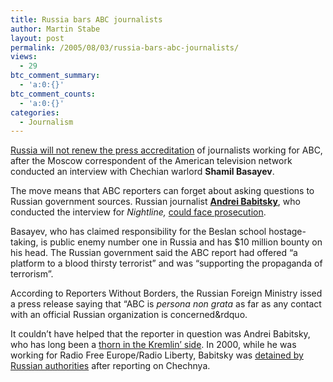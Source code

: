 ```yaml
---
title: Russia bars ABC journalists
author: Martin Stabe
layout: post
permalink: /2005/08/03/russia-bars-abc-journalists/
views:
  - 29
btc_comment_summary:
  - 'a:0:{}'
btc_comment_counts:
  - 'a:0:{}'
categories:
  - Journalism
---
```

[Russia will not renew the press accreditation][1] of journalists working for ABC, after the Moscow correspondent of the American television network conducted an interview with Chechian warlord **Shamil Basayev**.

The move means that ABC reporters can forget about asking questions to Russian government sources. Russian journalist **[Andrei Babitsky][2]**, who conducted the interview for *Nightline,* [could face prosecution][3].

Basayev, who has claimed responsibility for the Beslan school hostage-taking, is public enemy number one in Russia and has $10 million bounty on his head. The Russian government said the ABC report had offered &ldquo;a platform to a blood thirsty terrorist&rdquo; and was &ldquo;supporting the propaganda of terrorism&rdquo;.

According to Reporters Without Borders, the Russian Foreign Ministry issed a press release saying that &ldquo;ABC is *persona non grata* as far as any contact with an official Russian organization is concerned&rdquo.

It couldn&rsquo;t have helped that the reporter in question was Andrei Babitsky, who has long been a [thorn in the Kremlin&rsquo; side][4]. In 2000, while he was working for Radio Free Europe/Radio Liberty, Babitsky was [detained by Russian authorities][5] after reporting on Chechnya.

 [1]: http://www.suntimes.com/output/news/cst-nws-abc03.html
 [2]: http://schema-root.org/people/career/journalists/andrei_babitsky/
 [3]: http://www.rsf.org/article.php3?id_article=14588
 [4]: http://www.cpj.org/Briefings/2000/Babitsky/main.html
 [5]: http://www.pbs.org/newshour/bb/media/jan-june00/babitsky_2-25.html